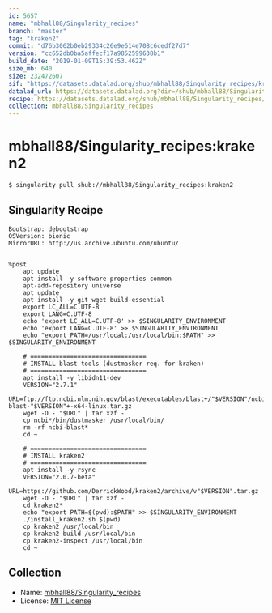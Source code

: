 ```yaml
---
id: 5657
name: "mbhall88/Singularity_recipes"
branch: "master"
tag: "kraken2"
commit: "d76b3062b0eb29334c26e9e614e708c6cedf27d7"
version: "cc652db0ba5affecf17a9852599638b1"
build_date: "2019-01-09T15:39:53.462Z"
size_mb: 640
size: 232472607
sif: "https://datasets.datalad.org/shub/mbhall88/Singularity_recipes/kraken2/2019-01-09-d76b3062-cc652db0/cc652db0ba5affecf17a9852599638b1.simg"
datalad_url: https://datasets.datalad.org?dir=/shub/mbhall88/Singularity_recipes/kraken2/2019-01-09-d76b3062-cc652db0/
recipe: https://datasets.datalad.org/shub/mbhall88/Singularity_recipes/kraken2/2019-01-09-d76b3062-cc652db0/Singularity
collection: mbhall88/Singularity_recipes
---
```


# mbhall88/Singularity_recipes:kraken2

```bash
$ singularity pull shub://mbhall88/Singularity_recipes:kraken2
```

## Singularity Recipe

```singularity
Bootstrap: debootstrap
OSVersion: bionic
MirrorURL: http://us.archive.ubuntu.com/ubuntu/


%post
    apt update
    apt install -y software-properties-common
    apt-add-repository universe
    apt update
    apt install -y git wget build-essential
    export LC_ALL=C.UTF-8
    export LANG=C.UTF-8
    echo 'export LC_ALL=C.UTF-8' >> $SINGULARITY_ENVIRONMENT
    echo 'export LANG=C.UTF-8' >> $SINGULARITY_ENVIRONMENT
    echo "export PATH=/usr/local:/usr/local/bin:$PATH" >> $SINGULARITY_ENVIRONMENT

    # ================================
    # INSTALL blast tools (dustmasker req. for kraken)
    # ================================
    apt install -y libidn11-dev
    VERSION="2.7.1"
    URL=ftp://ftp.ncbi.nlm.nih.gov/blast/executables/blast+/"$VERSION"/ncbi-blast-"$VERSION"+-x64-linux.tar.gz
    wget -O - "$URL" | tar xzf -
    cp ncbi*/bin/dustmasker /usr/local/bin/
    rm -rf ncbi-blast*
    cd ~

    # ================================
    # INSTALL kraken2
    # ================================
    apt install -y rsync
    VERSION="2.0.7-beta"
    URL=https://github.com/DerrickWood/kraken2/archive/v"$VERSION".tar.gz
    wget -O - "$URL" | tar xzf -
    cd kraken2*
    echo "export PATH=$(pwd):$PATH" >> $SINGULARITY_ENVIRONMENT
    ./install_kraken2.sh $(pwd)
    cp kraken2 /usr/local/bin
    cp kraken2-build /usr/local/bin
    cp kraken2-inspect /usr/local/bin
    cd ~
```

## Collection

 - Name: [mbhall88/Singularity_recipes](https://github.com/mbhall88/Singularity_recipes)
 - License: [MIT License](https://api.github.com/licenses/mit)

